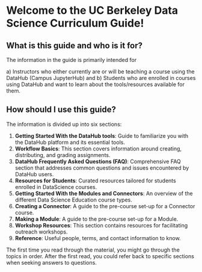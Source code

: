 # Welcome to the UC Berkeley Data Science Curriculum Guide!

## What is this guide and who is it for?

The information in the guide is primarily intended for 

a) Instructors who either currently are or will be teaching a course using the DataHub (Campus JupyterHub) and
b) Students who are enrolled in courses using DataHub and want to learn about the tools/resources available for them.

## How should I use this guide?

The information is divided up into six sections:
1. **Getting Started With the DataHub tools**: Guide to familiarize you with the DataHub platform and its essential tools.
2. **Workflow Basics**: This section covers information around creating, distributing, and grading assignments.
3. **DataHub Frequently Asked Questions (FAQ)**: Comprehensive FAQ section that addresses common questions and issues encountered by DataHub users.
4. **Resources for Students**: Curated resources tailored for students enrolled in DataScience courses.
5. **Getting Started With the Modules and Connectors**: An overview of the different Data Science Education course types.
6. **Creating a Connector**: A guide to the pre-course set-up for a Connector course.
7. **Making a Module**: A guide to the pre-course set-up for a Module.
8. **Workshop Resources**: This section contains resources for facilitating outreach workshops.
9. **Reference**: Useful people, terms, and contact information to know.

The first time you read through the material, you might go through the topics in order. After the first read, you could refer back to specific sections when seeking answers to questions.

<!--

#for instructors who either currently are or will be teaching a course in the UC Berkeley Data Science Education Program: either a connector course, a data-enabled course, or a course featuring a data science module. However, anyone else who wants to learn more about the program, the courses, and the technology is encouraged to look through the guide.
## Not able to find what you are looking for?

Try using the** search bar** at the top right of the page!

If you still have questions or concerns that are not addressed in this guide, you can post on the [connector instructor Piazza site](https://piazza.com/berkeley/other/cs97). This site is monitored by CDSS staff and we will get back to you promptly with a response.

You can also email your questions to the CDSS Curriculum Coordinator, [Eric Van Dusen](mailto:ericvd@berkeley.edu).

-->
